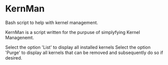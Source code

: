 # KernMan
Bash script to help with kernel management.

KernMan is a script written for the purpuse of simplyfying Kernel Managenemt.
	
Select the option 'List' to display all installed kernels Select the option 'Purge' to display 
all kernels that can be removed and subsequently do so if desired.
